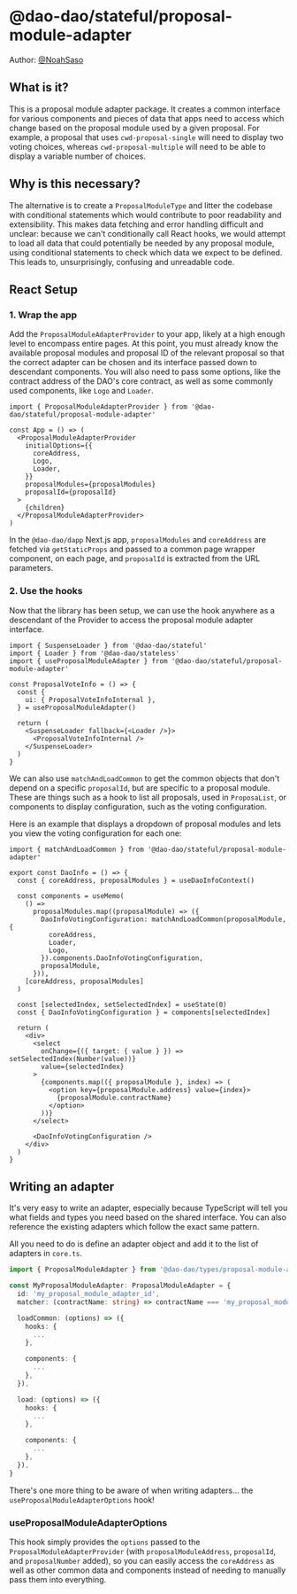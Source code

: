 # @dao-dao/stateful/proposal-module-adapter

Author: [@NoahSaso](https://github.com/NoahSaso)

## What is it?

This is a proposal module adapter package. It creates a common interface for
various components and pieces of data that apps need to access which change
based on the proposal module used by a given proposal. For example, a proposal
that uses `cwd-proposal-single` will need to display two voting choices, whereas
`cwd-proposal-multiple` will need to be able to display a variable number of
choices.

## Why is this necessary?

The alternative is to create a `ProposalModuleType` and litter the codebase with
conditional statements which would contribute to poor readability and
extensibility. This makes data fetching and error handling difficult and
unclear: because we can't conditionally call React hooks, we would attempt to
load all data that could potentially be needed by any proposal module, using
conditional statements to check which data we expect to be defined. This leads
to, unsurprisingly, confusing and unreadable code.

## React Setup

### **1. Wrap the app**

Add the `ProposalModuleAdapterProvider` to your app, likely at a high enough
level to encompass entire pages. At this point, you must already know the
available proposal modules and proposal ID of the relevant proposal so that the
correct adapter can be chosen and its interface passed down to descendant
components. You will also need to pass some options, like the contract address
of the DAO's core contract, as well as some commonly used components, like
`Logo` and `Loader`.

```tsx
import { ProposalModuleAdapterProvider } from '@dao-dao/stateful/proposal-module-adapter'

const App = () => (
  <ProposalModuleAdapterProvider
    initialOptions={{
      coreAddress,
      Logo,
      Loader,
    }}
    proposalModules={proposalModules}
    proposalId={proposalId}
  >
    {children}
  </ProposalModuleAdapterProvider>
)
```

In the `@dao-dao/dapp` Next.js app, `proposalModules` and `coreAddress` are
fetched via `getStaticProps` and passed to a common page wrapper component, on
each page, and `proposalId` is extracted from the URL parameters.

### **2. Use the hooks**

Now that the library has been setup, we can use the hook anywhere as a
descendant of the Provider to access the proposal module adapter interface.

```tsx
import { SuspenseLoader } from '@dao-dao/stateful'
import { Loader } from '@dao-dao/stateless'
import { useProposalModuleAdapter } from '@dao-dao/stateful/proposal-module-adapter'

const ProposalVoteInfo = () => {
  const {
    ui: { ProposalVoteInfoInternal },
  } = useProposalModuleAdapter()

  return (
    <SuspenseLoader fallback={<Loader />}>
      <ProposalVoteInfoInternal />
    </SuspenseLoader>
  )
}
```

We can also use `matchAndLoadCommon` to get the common objects that don't depend
on a specific `proposalId`, but are specific to a proposal module. These are
things such as a hook to list all proposals, used in `ProposaList`, or
components to display configuration, such as the voting configuration.

Here is an example that displays a dropdown of proposal modules and lets you
view the voting configuration for each one:

```tsx
import { matchAndLoadCommon } from '@dao-dao/stateful/proposal-module-adapter'

export const DaoInfo = () => {
  const { coreAddress, proposalModules } = useDaoInfoContext()

  const components = useMemo(
    () =>
      proposalModules.map((proposalModule) => ({
        DaoInfoVotingConfiguration: matchAndLoadCommon(proposalModule, {
          coreAddress,
          Loader,
          Logo,
        }).components.DaoInfoVotingConfiguration,
        proposalModule,
      })),
    [coreAddress, proposalModules]
  )

  const [selectedIndex, setSelectedIndex] = useState(0)
  const { DaoInfoVotingConfiguration } = components[selectedIndex]

  return (
    <div>
      <select
        onChange={({ target: { value } }) => setSelectedIndex(Number(value))}
        value={selectedIndex}
      >
        {components.map(({ proposalModule }, index) => (
          <option key={proposalModule.address} value={index}>
            {proposalModule.contractName}
          </option>
        ))}
      </select>

      <DaoInfoVotingConfiguration />
    </div>
  )
}
```

## Writing an adapter

It's very easy to write an adapter, especially because TypeScript will tell you
what fields and types you need based on the shared interface. You can also
reference the existing adapters which follow the exact same pattern.

All you need to do is define an adapter object and add it to the list of
adapters in `core.ts`.

```ts
import { ProposalModuleAdapter } from '@dao-dao/types/proposal-module-adapter'

const MyProposalModuleAdapter: ProposalModuleAdapter = {
  id: 'my_proposal_module_adapter_id',
  matcher: (contractName: string) => contractName === 'my_proposal_module_adapter_id',

  loadCommon: (options) => ({
    hooks: {
      ...
    },

    components: {
      ...
    },
  }),

  load: (options) => ({
    hooks: {
      ...
    },

    components: {
      ...
    },
  }),
}
```

There's one more thing to be aware of when writing adapters... the
`useProposalModuleAdapterOptions` hook!

### **useProposalModuleAdapterOptions**

This hook simply provides the `options` passed to the
`ProposalModuleAdapterProvider` (with `proposalModuleAddress`, `proposalId`, and
`proposalNumber` added), so you can easily access the `coreAddress` as well as
other common data and components instead of needing to manually pass them into
everything.
